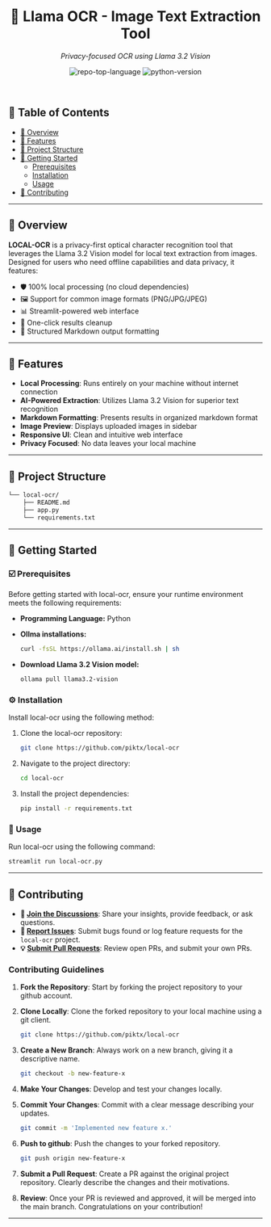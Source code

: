 <p align="center"><h1 align="center">🦙 Llama OCR - Image Text Extraction Tool</h1></p>
<p align="center">
	<em>Privacy-focused OCR using Llama 3.2 Vision</em>
</p>
<p align="center">
	<img src="https://img.shields.io/github/languages/top/piktx/local-ocr" alt="repo-top-language">
	<img src="https://img.shields.io/badge/python-3.9%2B-blue" alt="python-version">
</p>
<br>

## 🔗 Table of Contents

- [📍 Overview](#-overview)
- [👾 Features](#-features)
- [📁 Project Structure](#-project-structure)
- [🚀 Getting Started](#-getting-started)
   - [Prerequisites](#-prerequisites)
  - [Installation](#-installation)
  - [Usage](#-usage)
- [🔰 Contributing](#-contributing)

---

## 📍 Overview

**LOCAL-OCR** is a privacy-first optical character recognition tool that leverages the Llama 3.2 Vision model for local text extraction from images. Designed for users who need offline capabilities and data privacy, it features:

- 🛡️ 100% local processing (no cloud dependencies)
- 🖼️ Support for common image formats (PNG/JPG/JPEG)
- 📊 Streamlit-powered web interface
- 🧹 One-click results cleanup
- 📝 Structured Markdown output formatting

---

## 👾 Features

- **Local Processing**: Runs entirely on your machine without internet connection
- **AI-Powered Extraction**: Utilizes Llama 3.2 Vision for superior text recognition
- **Markdown Formatting**: Presents results in organized markdown format
- **Image Preview**: Displays uploaded images in sidebar
- **Responsive UI**: Clean and intuitive web interface
- **Privacy Focused**: No data leaves your local machine

---

## 📁 Project Structure

```sh
└── local-ocr/
    ├── README.md
    ├── app.py
    └── requirements.txt
```

---
## 🚀 Getting Started
<a name="prerequisites"></a>
### ☑️ Prerequisites

Before getting started with local-ocr, ensure your runtime environment meets the following requirements:

- **Programming Language:** Python
- **Ollma installations:**

  ```sh
  curl -fsSL https://ollama.ai/install.sh | sh
  ```
- **Download Llama 3.2 Vision model:**
  ```sh
  ollama pull llama3.2-vision
<a name="installation"></a>
### ⚙️ Installation

Install local-ocr using the following method:

1. Clone the local-ocr repository:
   ```sh
   git clone https://github.com/piktx/local-ocr
   ```

2. Navigate to the project directory:
   ```sh
   cd local-ocr
   ```

3. Install the project dependencies:
   ```sh
   pip install -r requirements.txt
   ```



### 🤖 Usage
Run local-ocr using the following command:
```sh
streamlit run local-ocr.py
```
---
## 🔰 Contributing

- **💬 [Join the Discussions](https://github.com/piktx/local-ocr/discussions)**: Share your insights, provide feedback, or ask questions.
- **🐛 [Report Issues](https://github.com/piktx/local-ocr/issues)**: Submit bugs found or log feature requests for the `local-ocr` project.
- **💡 [Submit Pull Requests](https://github.com/piktx/local-ocr/blob/main/CONTRIBUTING.md)**: Review open PRs, and submit your own PRs.


### Contributing Guidelines

1. **Fork the Repository**: Start by forking the project repository to your github account.

2. **Clone Locally**: Clone the forked repository to your local machine using a git client.

   ```sh
   git clone https://github.com/piktx/local-ocr
   ```
3. **Create a New Branch**: Always work on a new branch, giving it a descriptive name.
   ```sh
   git checkout -b new-feature-x
   ```
4. **Make Your Changes**: Develop and test your changes locally.
5. **Commit Your Changes**: Commit with a clear message describing your updates.
   ```sh
   git commit -m 'Implemented new feature x.'
   ```
6. **Push to github**: Push the changes to your forked repository.
   ```sh
   git push origin new-feature-x
   ```
7. **Submit a Pull Request**: Create a PR against the original project repository. Clearly describe the changes and their motivations.
8. **Review**: Once your PR is reviewed and approved, it will be merged into the main branch. Congratulations on your contribution!


---
